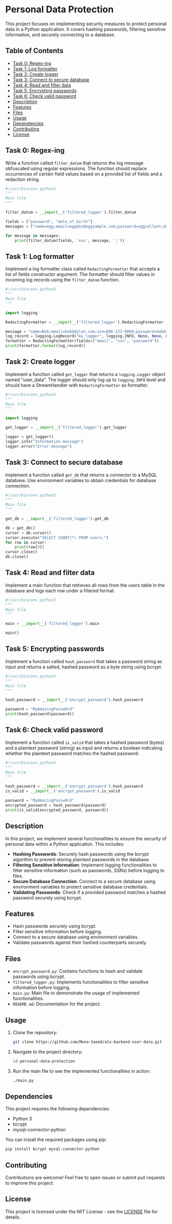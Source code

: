# Personal Data Protection

This project focuses on implementing security measures to protect personal data in a Python application. It covers hashing passwords, filtering sensitive information, and securely connecting to a database.

## Table of Contents

- [Task 0: Regex-ing](#task-0-regex-ing)
- [Task 1: Log formatter](#task-1-log-formatter)
- [Task 2: Create logger](#task-2-create-logger)
- [Task 3: Connect to secure database](#task-3-connect-to-secure-database)
- [Task 4: Read and filter data](#task-4-read-and-filter-data)
- [Task 5: Encrypting passwords](#task-5-encrypting-passwords)
- [Task 6: Check valid password](#task-6-check-valid-password)
- [Description](#description)
- [Features](#features)
- [Files](#files)
- [Usage](#usage)
- [Dependencies](#dependencies)
- [Contributing](#contributing)
- [License](#license)

## Task 0: Regex-ing

Write a function called `filter_datum` that returns the log message obfuscated using regular expressions. The function should replace occurrences of certain field values based on a provided list of fields and a redaction string.

```python
#!/usr/bin/env python3
"""
Main file
"""

filter_datum = __import__('filtered_logger').filter_datum

fields = ["password", "date_of_birth"]
messages = ["name=egg;email=eggmin@eggsample.com;password=eggcellent;date_of_birth=12/12/1986;", "name=bob;email=bob@dylan.com;password=bobbycool;date_of_birth=03/04/1993;"]

for message in messages:
    print(filter_datum(fields, 'xxx', message, ';'))
```

## Task 1: Log formatter

Implement a log formatter class called `RedactingFormatter` that accepts a list of fields constructor argument. The formatter should filter values in incoming log records using the `filter_datum` function.

```python
#!/usr/bin/env python3
"""
Main file
"""

import logging

RedactingFormatter = __import__('filtered_logger').RedactingFormatter

message = "name=Bob;email=bob@dylan.com;ssn=000-123-0000;password=bobby2019;"
log_record = logging.LogRecord("my_logger", logging.INFO, None, None, message, None, None)
formatter = RedactingFormatter(fields=("email", "ssn", "password"))
print(formatter.format(log_record))
```

## Task 2: Create logger

Implement a function called `get_logger` that returns a `logging.Logger` object named "user_data". The logger should only log up to `logging.INFO` level and should have a StreamHandler with `RedactingFormatter` as formatter.

```python
#!/usr/bin/env python3
"""
Main file
"""

import logging

get_logger = __import__('filtered_logger').get_logger

logger = get_logger()
logger.info("Information message")
logger.error("Error message")
```

## Task 3: Connect to secure database

Implement a function called `get_db` that returns a connector to a MySQL database. Use environment variables to obtain credentials for database connection.

```python
#!/usr/bin/env python3
"""
Main file
"""

get_db = __import__('filtered_logger').get_db

db = get_db()
cursor = db.cursor()
cursor.execute("SELECT COUNT(*) FROM users;")
for row in cursor:
    print(row[0])
cursor.close()
db.close()
```

## Task 4: Read and filter data

Implement a main function that retrieves all rows from the users table in the database and logs each row under a filtered format.

```python
#!/usr/bin/env python3
"""
Main file
"""

main = __import__('filtered_logger').main

main()
```

## Task 5: Encrypting passwords

Implement a function called `hash_password` that takes a password string as input and returns a salted, hashed password as a byte string using bcrypt.

```python
#!/usr/bin/env python3
"""
Main file
"""

hash_password = __import__('encrypt_password').hash_password

password = "MyAmazingPassw0rd"
print(hash_password(password))
```

## Task 6: Check valid password

Implement a function called `is_valid` that takes a hashed password (bytes) and a plaintext password (string) as input and returns a boolean indicating whether the plaintext password matches the hashed password.

```python
#!/usr/bin/env python3
"""
Main file
"""

hash_password = __import__('encrypt_password').hash_password
is_valid = __import__('encrypt_password').is_valid

password = "MyAmazingPassw0rd"
encrypted_password = hash_password(password)
print(is_valid(encrypted_password, password))
```

## Description

In this project, we implement several functionalities to ensure the security of personal data within a Python application. This includes:

- **Hashing Passwords**: Securely hash passwords using the bcrypt algorithm to prevent storing plaintext passwords in the database.
- **Filtering Sensitive Information**: Implement logging functionalities to filter sensitive information (such as passwords, SSNs) before logging to files.
- **Secure Database Connection**: Connect to a secure database using environment variables to protect sensitive database credentials.
- **Validating Passwords**: Check if a provided password matches a hashed password securely using bcrypt.

## Features

- Hash passwords securely using bcrypt.
- Filter sensitive information before logging.
- Connect to a secure database using environment variables.
- Validate passwords against their hashed counterparts securely.

## Files

- `encrypt_password.py`: Contains functions to hash and validate passwords using bcrypt.
- `filtered_logger.py`: Implements functionalities to filter sensitive information before logging.
- `main.py`: Main file to demonstrate the usage of implemented functionalities.
- `README.md`: Documentation for the project.

## Usage

1. Clone the repository:

   ```bash
   git clone https://github.com/Muna-Saeed/alx-backend-user-data.git
   ```

2. Navigate to the project directory:

   ```bash
   cd personal-data-protection
   ```

3. Run the main file to see the implemented functionalities in action:

   ```bash
   ./main.py
   ```

## Dependencies

This project requires the following dependencies:

- Python 3
- bcrypt
- mysql-connector-python

You can install the required packages using pip:

```bash
pip install bcrypt mysql-connector-python
```

## Contributing

Contributions are welcome! Feel free to open issues or submit pull requests to improve this project.

## License

This project is licensed under the MIT License - see the [LICENSE](LICENSE) file for details.

